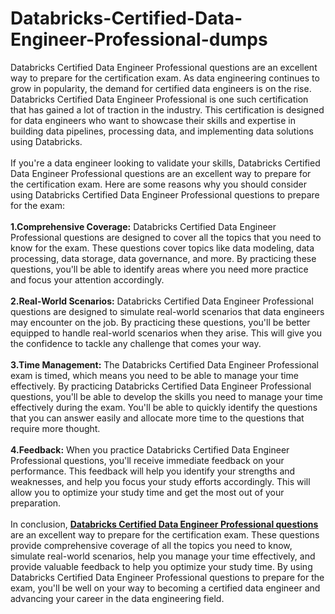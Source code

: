 # Databricks-Certified-Data-Engineer-Professional-dumps
Databricks Certified Data Engineer Professional questions are an excellent way to prepare for the certification exam. 
As data engineering continues to grow in popularity, the demand for certified data engineers is on the rise. Databricks Certified Data Engineer Professional is one such certification that has gained a lot of traction in the industry. This certification is designed for data engineers who want to showcase their skills and expertise in building data pipelines, processing data, and implementing data solutions using Databricks.<br />
<br />
If you're a data engineer looking to validate your skills, Databricks Certified Data Engineer Professional questions are an excellent way to prepare for the certification exam. Here are some reasons why you should consider using Databricks Certified Data Engineer Professional questions to prepare for the exam:<br />
<br />
<strong>1.Comprehensive Coverage:</strong> Databricks Certified Data Engineer Professional questions are designed to cover all the topics that you need to know for the exam. These questions cover topics like data modeling, data processing, data storage, data governance, and more. By practicing these questions, you'll be able to identify areas where you need more practice and focus your attention accordingly.<br />
<br />
<strong>2.Real-World Scenarios:</strong> Databricks Certified Data Engineer Professional questions are designed to simulate real-world scenarios that data engineers may encounter on the job. By practicing these questions, you'll be better equipped to handle real-world scenarios when they arise. This will give you the confidence to tackle any challenge that comes your way.<br />
<br />
<strong>3.Time Management:</strong> The Databricks Certified Data Engineer Professional exam is timed, which means you need to be able to manage your time effectively. By practicing Databricks Certified Data Engineer Professional questions, you'll be able to develop the skills you need to manage your time effectively during the exam. You'll be able to quickly identify the questions that you can answer easily and allocate more time to the questions that require more thought.<br />
<br />
<strong>4.Feedback:</strong> When you practice Databricks Certified Data Engineer Professional questions, you'll receive immediate feedback on your performance. This feedback will help you identify your strengths and weaknesses, and help you focus your study efforts accordingly. This will allow you to optimize your study time and get the most out of your preparation.<br />
<br />
In conclusion, <strong><a href="https://www.dumpsinfo.com/exam/databricks-certified-data-engineer-professional/" target="_blank">Databricks Certified Data Engineer Professional questions</a></strong> are an excellent way to prepare for the certification exam. These questions provide comprehensive coverage of all the topics you need to know, simulate real-world scenarios, help you manage your time effectively, and provide valuable feedback to help you optimize your study time. By using Databricks Certified Data Engineer Professional questions to prepare for the exam, you'll be well on your way to becoming a certified data engineer and advancing your career in the data engineering field.<br />
